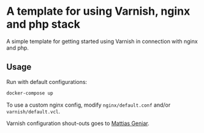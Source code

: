 # A template for using Varnish, nginx and php stack

A simple template for getting started using Varnish in connection with nginx and php.

## Usage

Run with default configurations:

```bash
docker-compose up
```

To use a custom nginx config, modify `nginx/default.conf` and/or `varnish/default.vcl`.

Varnish configuration shout-outs goes to [Mattias Geniar](https://github.com/mattiasgeniar/varnish-5.0-configuration-templates).